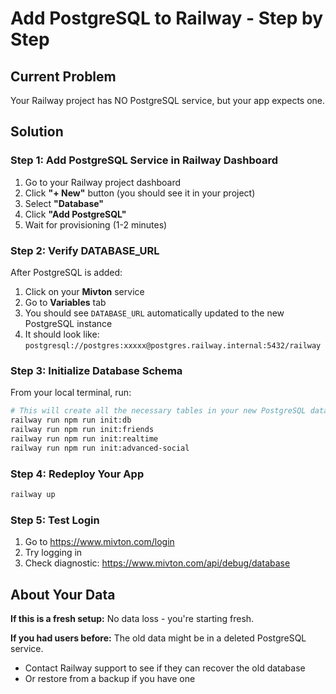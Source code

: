 # Add PostgreSQL to Railway - Step by Step

## Current Problem
Your Railway project has NO PostgreSQL service, but your app expects one.

## Solution

### Step 1: Add PostgreSQL Service in Railway Dashboard

1. Go to your Railway project dashboard
2. Click **"+ New"** button (you should see it in your project)
3. Select **"Database"**
4. Click **"Add PostgreSQL"**
5. Wait for provisioning (1-2 minutes)

### Step 2: Verify DATABASE_URL

After PostgreSQL is added:
1. Click on your **Mivton** service
2. Go to **Variables** tab
3. You should see `DATABASE_URL` automatically updated to the new PostgreSQL instance
4. It should look like: `postgresql://postgres:xxxxx@postgres.railway.internal:5432/railway`

### Step 3: Initialize Database Schema

From your local terminal, run:

```bash
# This will create all the necessary tables in your new PostgreSQL database
railway run npm run init:db
railway run npm run init:friends  
railway run npm run init:realtime
railway run npm run init:advanced-social
```

### Step 4: Redeploy Your App

```bash
railway up
```

### Step 5: Test Login

1. Go to https://www.mivton.com/login
2. Try logging in
3. Check diagnostic: https://www.mivton.com/api/debug/database

## About Your Data

**If this is a fresh setup:** No data loss - you're starting fresh.

**If you had users before:** The old data might be in a deleted PostgreSQL service. 
- Contact Railway support to see if they can recover the old database
- Or restore from a backup if you have one
